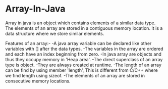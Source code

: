 # Array-In-Java
Array in java is an object which contains elements of a similar data type.
The elements of an array are stored in a contiguous memory location.
It is a data structure where we store similar elements.

Features of an array:-
-A java array variable can be declared like other variables with [] after the data types.
-The variables in the array are ordered and each have an index beginning from zero.
-In java array are objects and thus they occupy memory in 'Heap area'.
-The direct superclass of an array type is object.
-They are always created at runtime.
-The length of an array can be find by using member 'length', This is different from C/C++ where we find length using sizeof.
-The elements of an array are stored in consecutive memory locations.
